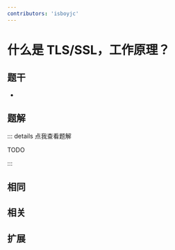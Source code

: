 ```yaml
---
contributors: 'isboyjc'
---
```


# 什么是 TLS/SSL，工作原理？


## 题干

- 



## 题解

::: details 点我查看题解

  TODO

:::



## 相同


## 相关


## 扩展

